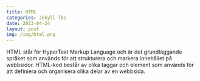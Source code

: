 ```yaml
---
title: HTML
categories: Jekyll lbs
date: 2023-04-24
layout: post
img: /img/html.png
---
```




HTML står för HyperText Markup Language och är det grundläggande språket som används för att strukturera och markera innehållet på webbsidor. HTML-kod består av olika taggar och element som används för att definiera och organisera olika delar av en webbsida.
